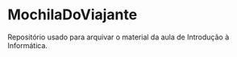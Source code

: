 # MochilaDoViajante
Repositório usado para arquivar o material da aula de Introdução à Informática.
